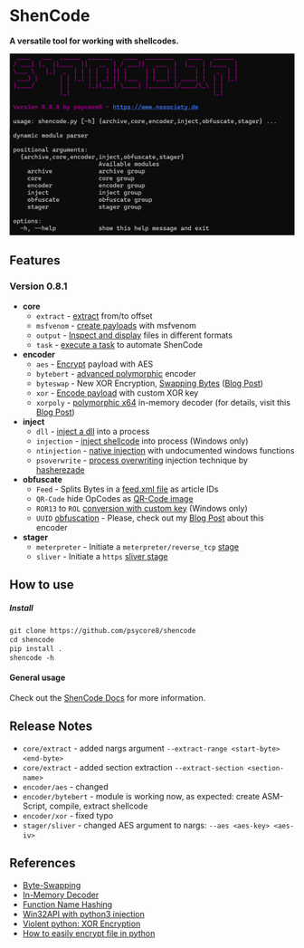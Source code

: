# ShenCode

**A versatile tool for working with shellcodes.**

![](shencode-080.png)

## Features

### Version 0.8.1

- **core**
	- `extract` - [extract](https://www.heckhausen.it/shencode/wiki/core/extract) from/to offset
	- `msfvenom` - [create payloads](https://www.heckhausen.it/shencode/wiki/core/msfvenom)  with msfvenom
	- `output` - [Inspect and display](https://www.heckhausen.it/shencode/wiki/core/output) files in different formats
	- `task` - [execute a task](https://www.heckhausen.it/shencode/wiki/core/task) to automate ShenCode
- **encoder**
	- `aes` - [Encrypt](https://www.heckhausen.it/shencode/wiki/encoder/aes) payload with AES
	- `bytebert` - [advanced polymorphic](https://www.heckhausen.it/shencode/wiki/encoder/bytebert) encoder
	- `byteswap` - New XOR Encryption, [Swapping Bytes](https://www.heckhausen.it/shencode/wiki/encoder/byteswap) ([Blog Post](https://www.nosociety.de/en:it-security:blog:obfuscation_byteswapping))
	- `xor` - [Encode payload](https://www.heckhausen.it/shencode/wiki/encoder/xor) with custom XOR key
	- `xorpoly` - [polymorphic x64](https://www.heckhausen.it/shencode/wiki/encoder/xorpoly) in-memory decoder (for details, visit this [Blog Post](https://www.nosociety.de/en:it-security:blog:obfuscation_polymorphic_in_memory_decoder))
- **inject**
	- `dll` - [inject a dll](https://www.heckhausen.it/shencode/wiki/inject/dll) into a process
	- `injection` - [inject shellcode](https://www.heckhausen.it/shencode/wiki/inject/injection) into process (Windows only)
	- `ntinjection` - [native injection](https://www.heckhausen.it/shencode/wiki/inject/ntinjection) with undocumented windows functions
	- `psoverwrite` - [process overwriting](https://www.heckhausen.it/shencode/wiki/inject/psoverwrite) injection technique by [hasherezade](https://github.com/hasherezade/process_overwriting)
- **obfuscate**
	- `Feed` - Splits Bytes in a [feed.xml file](https://www.heckhausen.it/shencode/wiki/obfuscate/feed) as article IDs
	- `QR-Code` hide OpCodes as [QR-Code image](https://www.heckhausen.it/shencode/wiki/obfuscate/qrcode)
	- `ROR13` to `ROL` [conversion with custom key](https://www.heckhausen.it/shencode/wiki/obfuscate/rolhash) (Windows only)
	- `UUID` [obfuscation](https://www.heckhausen.it/shencode/wiki/obfuscate/uuid) - Please, check out my [Blog Post](https://www.nosociety.de/en:it-security:blog:obfuscation_shellcode_als_uuids_tarnen_-_teil_1) about this encoder
-  **stager**
	- `meterpreter` - Initiate a `meterpreter/reverse_tcp` [stage](https://www.heckhausen.it/shencode/wiki/stager/meterpreter)
	- `sliver` - Initiate a `https` [sliver stage](https://www.heckhausen.it/shencode/wiki/stager/sliver)

## How to use

##### Install

```shell
git clone https://github.com/psycore8/shencode
cd shencode
pip install .
shencode -h
```

#### General usage

Check out the [ShenCode Docs](https://heckhausen.it/shencode/wiki/) for more information.

## Release Notes

- `core/extract` - added nargs argument `--extract-range <start-byte> <end-byte>`
- `core/extract` - added section extraction `--extract-section <section-name>`
- `encoder/aes` - changed 
- `encoder/bytebert` - module is working now, as expected: create ASM-Script, compile, extract shellcode
- `encoder/xor` - fixed typo
- `stager/sliver` - changed AES argument to nargs: `--aes <aes-key> <aes-iv>`

## References

- [Byte-Swapping](https://www.nosociety.de/en:it-security:blog:obfuscation_byteswapping)
- [In-Memory Decoder](https://www.nosociety.de/en:it-security:blog:obfuscation_polymorphic_in_memory_decoder)
- [Function Name Hashing](https://www.bordergate.co.uk/function-name-hashing/)
- [Win32API with python3 injection](https://systemweakness.com/win32api-with-python3-part-iii-injection-6dd3c1b99c90)
- [Violent python: XOR Encryption](https://samsclass.info/124/proj14/VPxor.htm)
- [How to easily encrypt file in python](https://www.stackzero.net/how-to-easily-encrypt-file-in-python/)
